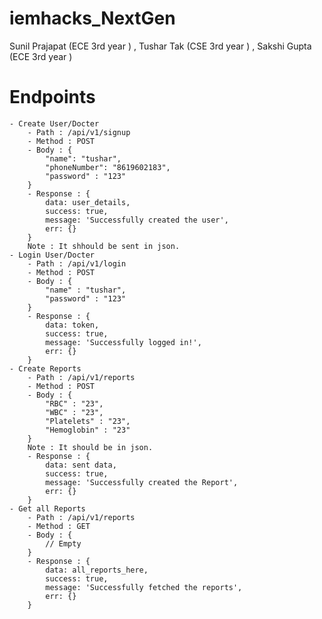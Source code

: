 # iemhacks_NextGen
Sunil Prajapat (ECE 3rd year )  , Tushar Tak  (CSE 3rd year ) , Sakshi Gupta (ECE 3rd year )

# Endpoints
    - Create User/Docter
        - Path : /api/v1/signup
        - Method : POST
        - Body : {
            "name": "tushar",
            "phoneNumber": "8619602183",
            "password" : "123"
        }
        - Response : {
            data: user_details,
            success: true,
            message: 'Successfully created the user',
            err: {}
        }
        Note : It shhould be sent in json.
    - Login User/Docter
        - Path : /api/v1/login
        - Method : POST
        - Body : {
            "name" : "tushar",
            "password" : "123"
        }
        - Response : {
            data: token,
            success: true,
            message: 'Successfully logged in!',
            err: {}
        }
    - Create Reports
        - Path : /api/v1/reports
        - Method : POST
        - Body : {
            "RBC" : "23",
            "WBC" : "23",
            "Platelets" : "23",
            "Hemoglobin" : "23"
        }
        Note : It should be in json.
        - Response : {
            data: sent data,
            success: true,
            message: 'Successfully created the Report',
            err: {}
        }
    - Get all Reports
        - Path : /api/v1/reports
        - Method : GET
        - Body : {
            // Empty
        }
        - Response : {
            data: all_reports_here,
            success: true,
            message: 'Successfully fetched the reports',
            err: {}
        }
